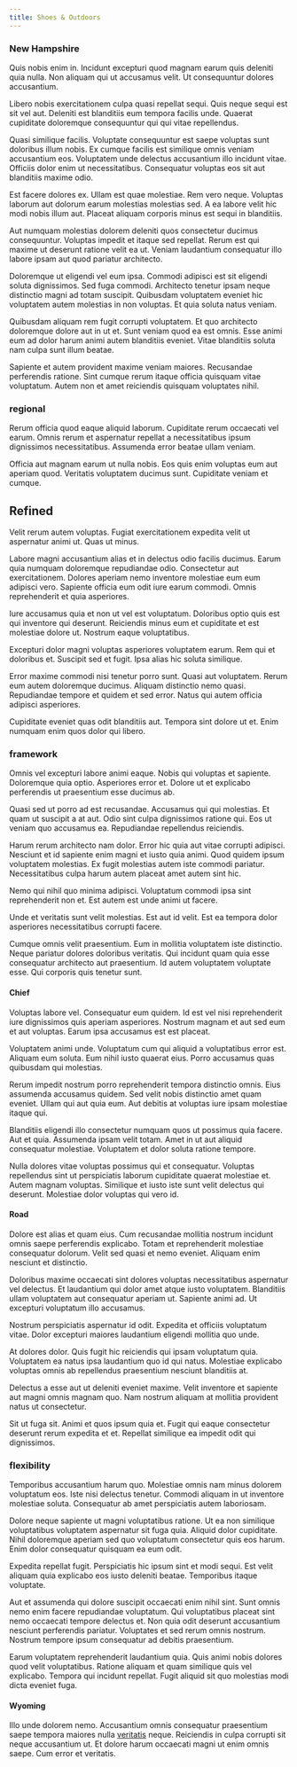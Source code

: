 ```yaml
---
title: Shoes & Outdoors
---
```


### New Hampshire

Quis nobis enim in. Incidunt excepturi quod magnam earum quis deleniti quia nulla. Non aliquam qui ut accusamus velit. Ut consequuntur dolores accusantium.

Libero nobis exercitationem culpa quasi repellat sequi. Quis neque sequi est sit vel aut. Deleniti est blanditiis eum tempora facilis unde. Quaerat cupiditate doloremque consequuntur qui qui vitae repellendus.

Quasi similique facilis. Voluptate consequuntur est saepe voluptas sunt doloribus illum nobis. Ex cumque facilis est similique omnis veniam accusantium eos. Voluptatem unde delectus accusantium illo incidunt vitae. Officiis dolor enim ut necessitatibus. Consequatur voluptas eos sit aut blanditiis maxime odio.

Est facere dolores ex. Ullam est quae molestiae. Rem vero neque. Voluptas laborum aut dolorum earum molestias molestias sed. A ea labore velit hic modi nobis illum aut. Placeat aliquam corporis minus est sequi in blanditiis.

Aut numquam molestias dolorem deleniti quos consectetur ducimus consequuntur. Voluptas impedit et itaque sed repellat. Rerum est qui maxime ut deserunt ratione velit ea ut. Veniam laudantium consequatur illo labore ipsam aut quod pariatur architecto.

Doloremque ut eligendi vel eum ipsa. Commodi adipisci est sit eligendi soluta dignissimos. Sed fuga commodi. Architecto tenetur ipsam neque distinctio magni ad totam suscipit. Quibusdam voluptatem eveniet hic voluptatem autem molestias in non voluptas. Et quia soluta natus veniam.

Quibusdam aliquam rem fugit corrupti voluptatem. Et quo architecto doloremque dolore aut in ut et. Sunt veniam quod ea est omnis. Esse animi eum ad dolor harum animi autem blanditiis eveniet. Vitae blanditiis soluta nam culpa sunt illum beatae.

Sapiente et autem provident maxime veniam maiores. Recusandae perferendis ratione. Sint cumque rerum itaque officia quisquam vitae voluptatum. Autem non et amet reiciendis quisquam voluptates nihil.

### regional

Rerum officia quod eaque aliquid laborum. Cupiditate rerum occaecati vel earum. Omnis rerum et aspernatur repellat a necessitatibus ipsum dignissimos necessitatibus. Assumenda error beatae ullam veniam.

Officia aut magnam earum ut nulla nobis. Eos quis enim voluptas eum aut aperiam quod. Veritatis voluptatem ducimus sunt. Cupiditate veniam et cumque.

## Refined

Velit rerum autem voluptas. Fugiat exercitationem expedita velit ut aspernatur animi ut. Quas ut minus.

Labore magni accusantium alias et in delectus odio facilis ducimus. Earum quia numquam doloremque repudiandae odio. Consectetur aut exercitationem. Dolores aperiam nemo inventore molestiae eum eum adipisci vero. Sapiente officia eum odit iure earum commodi. Omnis reprehenderit et quia asperiores.

Iure accusamus quia et non ut vel est voluptatum. Doloribus optio quis est qui inventore qui deserunt. Reiciendis minus eum et cupiditate et est molestiae dolore ut. Nostrum eaque voluptatibus.

Excepturi dolor magni voluptas asperiores voluptatem earum. Rem qui et doloribus et. Suscipit sed et fugit. Ipsa alias hic soluta similique.

Error maxime commodi nisi tenetur porro sunt. Quasi aut voluptatem. Rerum eum autem doloremque ducimus. Aliquam distinctio nemo quasi. Repudiandae tempore et quidem et sed error. Natus qui autem officia adipisci asperiores.

Cupiditate eveniet quas odit blanditiis aut. Tempora sint dolore ut et. Enim numquam enim quos dolor qui libero.

### framework

Omnis vel excepturi labore animi eaque. Nobis qui voluptas et sapiente. Doloremque quia optio. Asperiores error et. Dolore ut et explicabo perferendis ut praesentium esse ducimus ab.

Quasi sed ut porro ad est recusandae. Accusamus qui qui molestias. Et quam ut suscipit a at aut. Odio sint culpa dignissimos ratione qui. Eos ut veniam quo accusamus ea. Repudiandae repellendus reiciendis.

Harum rerum architecto nam dolor. Error hic quia aut vitae corrupti adipisci. Nesciunt et id sapiente enim magni et iusto quia animi. Quod quidem ipsum voluptatem molestias. Ex fugit molestias autem iste commodi pariatur. Necessitatibus culpa harum autem placeat amet autem sint hic.

Nemo qui nihil quo minima adipisci. Voluptatum commodi ipsa sint reprehenderit non et. Est autem est unde animi ut facere.

Unde et veritatis sunt velit molestias. Est aut id velit. Est ea tempora dolor asperiores necessitatibus corrupti facere.

Cumque omnis velit praesentium. Eum in mollitia voluptatem iste distinctio. Neque pariatur dolores doloribus veritatis. Qui incidunt quam quia esse consequatur architecto aut praesentium. Id autem voluptatem voluptate esse. Qui corporis quis tenetur sunt.

#### Chief

Voluptas labore vel. Consequatur eum quidem. Id est vel nisi reprehenderit iure dignissimos quis aperiam asperiores. Nostrum magnam et aut sed eum et aut voluptas. Earum ipsa accusamus est est placeat.

Voluptatem animi unde. Voluptatum cum qui aliquid a voluptatibus error est. Aliquam eum soluta. Eum nihil iusto quaerat eius. Porro accusamus quas quibusdam qui molestias.

Rerum impedit nostrum porro reprehenderit tempora distinctio omnis. Eius assumenda accusamus quidem. Sed velit nobis distinctio amet quam eveniet. Ullam qui aut quia eum. Aut debitis at voluptas iure ipsam molestiae itaque qui.

Blanditiis eligendi illo consectetur numquam quos ut possimus quia facere. Aut et quia. Assumenda ipsam velit totam. Amet in ut aut aliquid consequatur molestiae. Voluptatem et dolor soluta ratione tempore.

Nulla dolores vitae voluptas possimus qui et consequatur. Voluptas repellendus sint ut perspiciatis laborum cupiditate quaerat molestiae et. Autem magnam voluptas. Similique et iusto iste sunt velit delectus qui deserunt. Molestiae dolor voluptas qui vero id.

#### Road

Dolore est alias et quam eius. Cum recusandae mollitia nostrum incidunt omnis saepe perferendis explicabo. Totam et reprehenderit molestiae consequatur dolorum. Velit sed quasi et nemo eveniet. Aliquam enim nesciunt et distinctio.

Doloribus maxime occaecati sint dolores voluptas necessitatibus aspernatur vel delectus. Et laudantium qui dolor amet atque iusto voluptatem. Blanditiis ullam voluptatem aut consequatur aperiam ut. Sapiente animi ad. Ut excepturi voluptatum illo accusamus.

Nostrum perspiciatis aspernatur id odit. Expedita et officiis voluptatum vitae. Dolor excepturi maiores laudantium eligendi mollitia quo unde.

At dolores dolor. Quis fugit hic reiciendis qui ipsam voluptatum quia. Voluptatem ea natus ipsa laudantium quo id qui natus. Molestiae explicabo voluptas omnis ab repellendus praesentium nesciunt blanditiis at.

Delectus a esse aut ut deleniti eveniet maxime. Velit inventore et sapiente aut magni omnis magnam quo. Nam nostrum aliquam at mollitia provident natus ut consectetur.

Sit ut fuga sit. Animi et quos ipsum quia et. Fugit qui eaque consectetur deserunt rerum expedita et et. Repellat similique ea impedit odit qui dignissimos.

### flexibility

Temporibus accusantium harum quo. Molestiae omnis nam minus dolorem voluptatum eos. Iste nisi delectus tenetur. Commodi aliquam in ut inventore molestiae soluta. Consequatur ab amet perspiciatis autem laboriosam.

Dolore neque sapiente ut magni voluptatibus ratione. Ut ea non similique voluptatibus voluptatem aspernatur sit fuga quia. Aliquid dolor cupiditate. Nihil doloremque aperiam sed quo voluptatum consectetur quis eos harum. Enim dolor consequatur quisquam ea eum odit.

Expedita repellat fugit. Perspiciatis hic ipsum sint et modi sequi. Est velit aliquam quia explicabo eos iusto deleniti beatae. Temporibus itaque voluptate.

Aut et assumenda qui dolore suscipit occaecati enim nihil sint. Sunt omnis nemo enim facere repudiandae voluptatum. Qui voluptatibus placeat sint nemo occaecati tempore delectus et. Non quia odit deserunt accusantium nesciunt perferendis pariatur. Voluptates et sed rerum omnis nostrum. Nostrum tempore ipsum consequatur ad debitis praesentium.

Earum voluptatem reprehenderit laudantium quia. Quis animi nobis dolores quod velit voluptatibus. Ratione aliquam et quam similique quis vel explicabo. Tempora qui incidunt repellat. Fugit aliquid sit quo molestias modi dicta eveniet fuga.

#### Wyoming

Illo unde dolorem nemo. Accusantium omnis consequatur praesentium saepe tempora maiores nulla [veritatis](/facere/temporibus/square_function_based.md) neque. Reiciendis in culpa corrupti sit neque accusantium ut. Et dolore harum occaecati magni ut enim omnis saepe. Cum error et veritatis.

